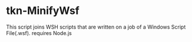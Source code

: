 # tkn-MinifyWsf

This script joins WSH scripts that are written on a job of a Windows Script File(.wsf). requires Node.js
